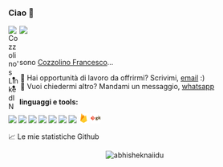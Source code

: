 ### Ciao 👋
<a href="https://www.linkedin.com/in/francesco-cozzolino-572b80193?lipi=urn%3Ali%3Apage%3Ad_flagship3_profile_view_base_contact_details%3B5dgwX8NLQN%2B4cLyT0REAhw%3D%3D">
  <img align="left" alt="Cozzolino's LinkedIN" width="22px" src="https://raw.githubusercontent.com/peterthehan/peterthehan/master/assets/linkedin.svg" />
</a>

![](https://visitor-badge.glitch.me/badge?page_id=Franck024&left_color=black&right_color=red)

<br />

sono [Cozzolino Francesco](https://www.linkedin.com/in/francesco-cozzolino-572b80193?lipi=urn%3Ali%3Apage%3Ad_flagship3_profile_view_base_contact_details%3B5dgwX8NLQN%2B4cLyT0REAhw%3D%3D)...

  
- 💼 Hai opportunità di lavoro da offrirmi? Scrivimi, [email](mailto:cozzolino.francesco@icloud.com) :)
- 💬 Vuoi chiedermi altro? Mandami un messaggio, [whatsapp](https://wa.me/3338923254)

**linguaggi e tools:**  

<code><img height="20" src="https://brandslogos.com/wp-content/uploads/images/java-logo-1.png"></code>
<code><img height="20" src="https://png.pngtree.com/element_our/png_detail/20181227/xml-vector-icon-png_287418.jpg"></code>
<code><img height="20" src="https://upload.wikimedia.org/wikipedia/commons/thumb/6/61/HTML5_logo_and_wordmark.svg/512px-HTML5_logo_and_wordmark.svg.png?20170517184425"></code>
<code><img height="20" src="https://upload.wikimedia.org/wikipedia/commons/thumb/d/d5/CSS3_logo_and_wordmark.svg/1452px-CSS3_logo_and_wordmark.svg.png"></code>
<code><img height="20" src="https://raw.githubusercontent.com/jsstyles/logo/master/logo.png"></code>
<code><img height="20" src="https://images.g2crowd.com/uploads/product/image/social_landscape/social_landscape_3086f8ada0c4bcd4ace947c62ba51b11/axure-rp.png"></code>
<code><img height="20" src="https://pcproductkey.co/wp-content/uploads/2021/01/1519883855966.png"></code>
<code><img height="20" src="https://raw.githubusercontent.com/github/explore/80688e429a7d4ef2fca1e82350fe8e3517d3494d/topics/firebase/firebase.png"></code>
<code><img height="20" src="https://raw.githubusercontent.com/github/explore/80688e429a7d4ef2fca1e82350fe8e3517d3494d/topics/git/git.png"></code>


<!--END_SECTION:waka-->


📈 Le mie statistiche Github

<p align="center"> <img src="https://github-readme-stats.vercel.app/api?username=Franck024&show_icons=true&theme=gotham" alt="abhisheknaiidu" />
